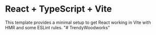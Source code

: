 # React + TypeScript + Vite

This template provides a minimal setup to get React working in Vite with HMR and some ESLint rules.
"# TrendyWoodworks" 
